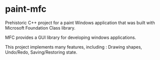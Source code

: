 # paint-mfc

Prehistoric C++ project for a paint Windows application that was built with Microsoft Foundation Class library.

MFC provides a GUI library for developing windows applications.

This project implements many features, including : Drawing shapes, Undo/Redo, Saving/Restoring state.
